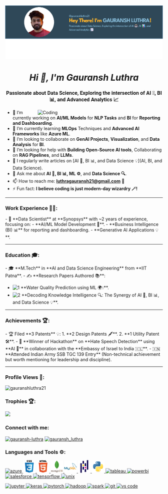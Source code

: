 ![logo](https://github.com/gauranshluthra21/gauranshluthra21/blob/main/Github%20Banner.png)
<h1 align="center"><i>Hi 👋, I'm Gauransh Luthra</i></h1>
<link href="https://fonts.googleapis.com/css2?family=Roboto&display=swap" rel="stylesheet">
<h3 align="center" style="font-family: 'Roboto', sans-serif;">Passionate about Data Science, Exploring the intersection of AI 🤖, BI 📊, and Advanced Analytics 📈</h3>


<img align = "right" alt="Coding" width="400" src="https://media1.giphy.com/media/qgQUggAC3Pfv687qPC/giphy.gif">

<!-- GIF Animation on the top right -->

- 🔭 I’m currently working on **AI/ML Models** for **NLP Tasks** and **BI** for **Reporting and Dashboarding**.
- 🌱 I’m currently learning **MLOps** Techniques and **Advanced AI Frameworks** like **Azure ML**.
- 👯 I’m looking to collaborate on **GenAI Projects**, **Visualization**, and **Data Analysis** for **BI**.
- 🤝 I’m looking for help with **Building Open-Source AI tools**, Collaborating on **RAG Pipelines**, and **LLMs**.
- 📝 I regularly write articles on [AI 🤖, BI 📊, and Data Science 💡](AI, BI, and Data Science).
- 💬 Ask me about **AI 🤖, BI 📊, ML ⚙️**, and **Data Science 🔍**.
- 📫 How to reach me: **luthragauransh21@gmail.com** 📧
- ⚡ Fun fact: **I believe coding is just modern-day wizardry 🪄!**

---

<h3 align="left">Work Experience 🧑‍💻:</h3>
- 🏢 **Data Scientist** at **Synopsys** with ~2 years of experience, focusing on:
  - **AI/ML Model Development 🤖**.
  - **Business Intelligence (BI) 📊** for reporting and dashboarding.
  - **Generative AI Applications 💡**.

---

<h3 align="left">Education 🎓:</h3>
- 🎓 **M.Tech** in **AI and Data Science Engineering** from **IIT Patna**.
- ✍️ **Research Papers Authored 📚**:
  <ul>
    <li>
      <img src="https://img.icons8.com/color/48/000000/1.png" width="20" alt="1"> **Water Quality Prediction using ML 🌍💧**.
    </li>
    <li>
      <img src="https://img.icons8.com/color/48/000000/2.png" width="20" alt="2"> **Decoding Knowledge Intelligence 🔍: The Synergy of AI 🤖, BI 📊, and Data Science 💡**.
    </li>
  </ul>

---

<h3 align="left">Achievements 🏆:</h3>
- 🏆 Filed **3 Patents** 💡:
  1. **2 Design Patents 🖋️**.
  2. **1 Utility Patent 🛠️**.
- 🥇 **Winner of Hackathon** on **Hate Speech Detection** using **AI 🤖** in collaboration with the **Embassy of Israel to India 🇮🇱**.
- 🇮🇳 **Attended Indian Army SSB TGC 139 Entry** (Non-technical achievement but worth mentioning for leadership and discipline).

---

<h3 align="left">Profile Views 👀:</h3>
<p align="left"> 
  <img src="https://komarev.com/ghpvc/?username=gauranshluthra21&label=Profile%20views&color=0e75b6&style=flat" alt="gauranshluthra21" /> 
</p>

<h3 align="left">Trophies 🏆:</h3>
<p align="left"> 
  <a href="https://github.com/ryo-ma/github-profile-trophy">
    <img src="https://github-profile-trophy.vercel.app/?username=gauranshluthra21&theme=darkhub" />
  </a> 
</p>

<h3 align="left">Connect with me:</h3>
<p align="left">
<a href="https://linkedin.com/in/gauransh-luthra" target="blank"><img align="center" src="https://raw.githubusercontent.com/rahuldkjain/github-profile-readme-generator/master/src/images/icons/Social/linked-in-alt.svg" alt="gauransh-luthra" height="30" width="40" /></a>
<a href="https://instagram.com/gauransh_luthra" target="blank"><img align="center" src="https://raw.githubusercontent.com/rahuldkjain/github-profile-readme-generator/master/src/images/icons/Social/instagram.svg" alt="gauransh_luthra" height="30" width="40" /></a>
</p>


<h3 align="left">Languages and Tools ⚙️:</h3>
<p align="left"> 
  <a href="https://azure.microsoft.com/en-in/" target="_blank" rel="noreferrer"> <img src="https://www.vectorlogo.zone/logos/microsoft_azure/microsoft_azure-icon.svg" alt="azure" width="40" height="40"/> </a> 
  <a href="https://www.w3schools.com/css/" target="_blank" rel="noreferrer"> <img src="https://raw.githubusercontent.com/devicons/devicon/master/icons/css3/css3-original-wordmark.svg" alt="css3" width="40" height="40"/> </a> 
  <a href="https://www.w3.org/html/" target="_blank" rel="noreferrer"> <img src="https://raw.githubusercontent.com/devicons/devicon/master/icons/html5/html5-original-wordmark.svg" alt="html5" width="40" height="40"/> </a> 
  <a href="https://www.mongodb.com/" target="_blank" rel="noreferrer"> <img src="https://raw.githubusercontent.com/devicons/devicon/master/icons/mongodb/mongodb-original-wordmark.svg" alt="mongodb" width="40" height="40"/> </a> 
  <a href="https://www.mysql.com/" target="_blank" rel="noreferrer"> <img src="https://raw.githubusercontent.com/devicons/devicon/master/icons/mysql/mysql-original-wordmark.svg" alt="mysql" width="40" height="40"/> </a> 
  <a href="https://pandas.pydata.org/" target="_blank" rel="noreferrer"> <img src="https://raw.githubusercontent.com/devicons/devicon/2ae2a900d2f041da66e950e4d48052658d850630/icons/pandas/pandas-original.svg" alt="pandas" width="40" height="40"/> </a> 
  <a href="https://www.python.org" target="_blank" rel="noreferrer"> <img src="https://raw.githubusercontent.com/devicons/devicon/master/icons/python/python-original.svg" alt="python" width="40" height="40"/> </a> 
  <a href="https://www.tableau.com" target="_blank" rel="noreferrer"> <img src="https://img.icons8.com/?size=100&id=9Kvi1p1F0tUo&format=png&color=000000" alt="tableau" width="40" height="40"/> </a> 
  <a href="https://powerbi.microsoft.com/" target="_blank" rel="noreferrer"> <img src="https://img.icons8.com/?size=100&id=3sGOUDo9nJ4k&format=png&color=000000" alt="powerbi" width="40" height="40"/> </a> 
  <a href="https://www.salesforce.com/" target="_blank" rel="noreferrer"> <img src="https://img.icons8.com/?size=100&id=38804&format=png&color=000000" alt="salesforce" width="40" height="40"/> </a> 
  <a href="https://www.tensorflow.org/" target="_blank" rel="noreferrer"> <img src="https://img.icons8.com/?size=100&id=n3QRpDA7KZ7P&format=png&color=000000" alt="tensorflow" width="40" height="40"/> </a> 
  <a href="https://www.unix.com/" target="_blank" rel="noreferrer"> <img src="https://img.icons8.com/?size=100&id=19292&format=png&color=000000" alt="unix" width="40" height="40"/> </a> 
  
  <!-- Additional tools for Data Scientist -->
  <a href="https://jupyter.org/" target="_blank" rel="noreferrer"> <img src="https://img.icons8.com/?size=100&id=J0SgMWzAxqFj&format=png&color=000000" alt="jupyter" width="40" height="40"/> </a>
  <a href="https://www.microsoft.com/en-us/microsoft-365/excel" target="_blank" rel="noreferrer"> <img src="https://img.icons8.com/?size=100&id=13654&format=png&color=000000" alt="keras" width="40" height="40"/> </a>
  <a href="https://pytorch.org/" target="_blank" rel="noreferrer"> <img src="https://img.icons8.com/?size=100&id=jH4BpkMnRrU5&format=png&color=000000" alt="pytorch" width="40" height="40"/> </a>
  <a href="https://hadoop.apache.org/" target="_blank" rel="noreferrer"> <img src="https://img.icons8.com/?size=100&id=69132&format=png&color=000000" alt="hadoop" width="40" height="40"/> </a>
  <a href="https://spark.apache.org/" target="_blank" rel="noreferrer"> <img src="https://img.icons8.com/?size=100&id=0cRqPqlItA0E&format=png&color=000000" alt="spark" width="40" height="40"/> </a>
  <a href="https://git-scm.com/" target="_blank" rel="noreferrer"> <img src="https://img.icons8.com/?size=100&id=20906&format=png&color=000000" alt="git" width="40" height="40"/> </a>
  <a href="https://code.visualstudio.com/" target="_blank" rel="noreferrer"> <img src="https://img.icons8.com/?size=100&id=48455&format=png&color=000000" alt="vs code" width="40" height="40"/> </a>
</p>



